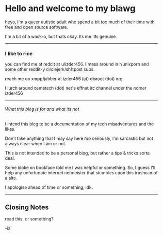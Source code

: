 # Hello and welcome to my blawg



heyo, I'm a queer autistic adult who spend a bit too much of their time with free and open source software.



I'm a bit of a wack-o, but thats okay. Its me. Its genuine.



---

### I like to rice



you can find me at reddit at u/izder456. I mess around in r/unixporn and some other reddit-y circlejerk/sh1tpost subs.



reach me on xmpp/jabber at izder456 (at) disroot (dot) org.



I lurch around cemetech (dot) net's effnet irc channel under the nomer izder456



---

###### What this blog is for and what its not



I intend this blog to be a documentation of my tech misadventures and the likes.



Don't take anything that I may say here *too* seriously, I'm sarcastic but not always clear when I am or not.



This is not intended to be a personal blog, but rather a tips & tricks sorta deal.



Some bloke on bookface told me I was helpful or something. So, I guess I'll help any unfortunate internet netmeister that stumbles upon this trashcan of a site.



I apologise ahead of time or something, idk.



---

## Closing Notes



read this, or something?



-iz
